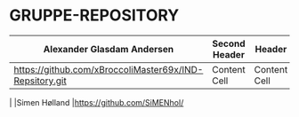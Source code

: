 # GRUPPE-REPOSITORY
| Alexander Glasdam Andersen | Second Header |Header  | Header  |Header | Header  |
| ------------- | ------------- |------------- | ------------- |------------- | ------------- |
| https://github.com/xBroccoliMaster69x/IND-Repsitory.git  | Content Cell  | Content Cell  | Content Cell  |  Content Cell  |Content Cell  |
| 
|Simen Hølland 
|https://github.com/SiMENhol/
